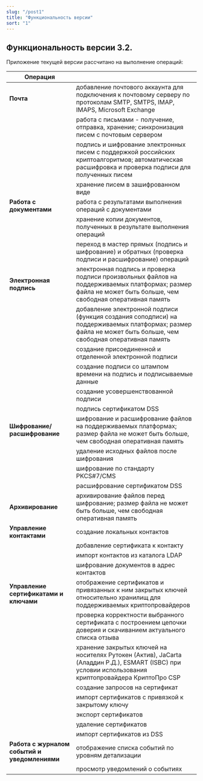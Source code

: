 ```yaml
---
slug: "/post1"
title: "Функциональность версии"
sort: "1"
---
```


## Функциональность версии 3.2.

Приложение  текущей версии рассчитано на выполнение операций:

| Операция |  |
|---|---|
| **Почта** | добавление почтового аккаунта для подключения к почтовому серверу по протоколам SMTP, SMTPS, IMAP, IMAPS, Microsoft Exchange |
||работа с письмами - получение, отправка, хранение; синхронизация писем с почтовым сервером|
||подпись и шифрование электронных писем с поддержкой российских криптоалгоритмов; автоматическая расшифровка и проверка подписи для полученных писем|
||хранение писем в зашифрованном виде|
 **Работа с документами** | работа с результатами выполнения операций с документами |
||хранение копии документов, полученных в результате выполнения операций|
||переход в мастер прямых (подпись и шифрование) и обратных (проверка подписи и расшифрование) операций| 
| **Электронная подпись**  | электронная подпись и проверка подписи произвольных файлов на поддерживаемых платформах; размер файла не может быть больше, чем свободная оперативная память  |
| |добавление электронной подписи (функция создания соподписи) на поддерживаемых платформах; размер файла не может быть больше, чем свободная оперативная память|
|  | создание присоединенной и отделенной электронной подписи|
| | создание подписи со штампом времени на подпись и подписываемые данные|
| | создание усовершенствованной подписи|
| | подпись сертификатом DSS|
| **Шифрование/расшифрование** | шифрование и расшифрование файлов на поддерживаемых платформах; размер файла не может быть больше, чем свободная оперативная память|
| | удаление исходных файлов после шифрования|
| | шифрование по стандарту PKCS#7/CMS|
| | расшифрование сертификатом DSS|
| **Архивирование** | архивирование файлов перед шифрование; размер файла не может быть больше, чем свободная оперативная память|
| **Управление контактами** | создание локальных контактов |
| | добавление сертификата к контакту |
| | импорт контактов из каталога LDAP |
| | шифрование документов в адрес контактов|
| **Управление сертификатами и ключами** | отображение сертификатов и привязанных к ним закрытых ключей относительно хранилищ для поддерживаемых криптопровайдеров |
| | проверка корректности выбранного сертификата с построением цепочки доверия и скачиванием актуального списка отзыва |
| | хранение закрытых ключей на носителях Рутокен (Актив), JaCarta (Аладдин Р.Д.), ESMART (ISBC) при условии использования криптопровайдера КриптоПро CSP|
| | создание запросов на сертификат|
| | импорт сертификатов с привязкой к закрытому ключу|
| |	экспорт сертификатов|
| |	удаление сертификатов|
| | импорт сертификатов из DSS|
| **Работа с журналом событий и уведомлениями** | отображение списка событий по уровням детализации|
| | просмотр уведомлений о событиях |

 
